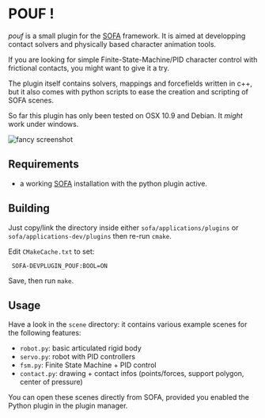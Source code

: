POUF !
======

*pouf* is a small plugin for the [SOFA][sofa] framework. It is aimed
at developping contact solvers and physically based character
animation tools.

If you are looking for simple Finite-State-Machine/PID character
control with frictional contacts, you might want to give it a try.

The plugin itself contains solvers, mappings and forcefields written
in c++, but it also comes with python scripts to ease the creation and
scripting of SOFA scenes.

So far this plugin has only been tested on OSX 10.9 and Debian. It
*might* work under windows.

![fancy screenshot](https://raw.github.com/maxime-tournier/pouf/master/doc/screenshot.png)


Requirements
------------

- a working [SOFA] installation with the python plugin active.

Building
--------

Just copy/link the directory inside either `sofa/applications/plugins`
or `sofa/applications-dev/plugins` then re-run `cmake`.

Edit `CMakeCache.txt` to set:

	 SOFA-DEVPLUGIN_POUF:BOOL=ON

Save, then run `make`.

Usage
-----

Have a look in the `scene` directory: it contains various example
scenes for the following features:

- `robot.py`: basic articulated rigid body
- `servo.py`: robot with PID controllers
- `fsm.py`: Finite State Machine + PID control
- `contact.py`: drawing + contact infos (points/forces, support polygon, center of pressure)

You can open these scenes directly from SOFA, provided you enabled the
Python plugin in the plugin manager.

[sofa]: http://www.sofa-framework.org/
